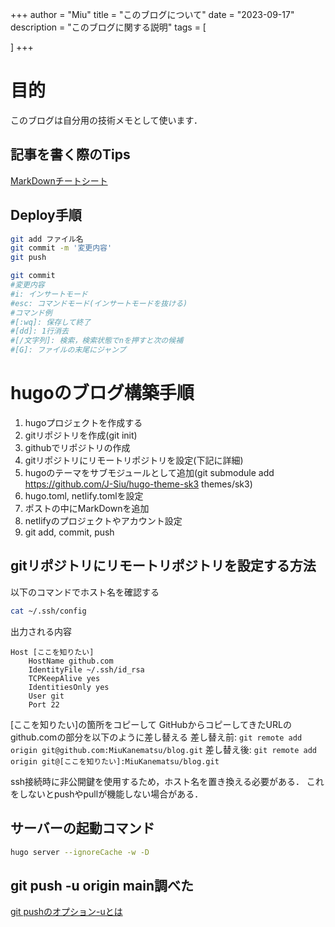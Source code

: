 +++
author = "Miu"
title = "このブログについて"
date = "2023-09-17"
description = "このブログに関する説明"
tags = [
    
]
+++

# 目的

このブログは自分用の技術メモとして使います．

## 記事を書く際のTips

[MarkDownチートシート](https://qiita.com/Qiita/items/c686397e4a0f4f11683d)

## Deploy手順

```bash
git add ファイル名
git commit -m '変更内容'
git push
```

```bash
git commit 
#変更内容 
#i: インサートモード
#esc: コマンドモード(インサートモードを抜ける)
#コマンド例
#[:wq]: 保存して終了
#[dd]: 1行消去
#[/文字列]: 検索，検索状態でnを押すと次の候補
#[G]: ファイルの末尾にジャンプ
```

# hugoのブログ構築手順

1. hugoプロジェクトを作成する
1. gitリポジトリを作成(git init)
1. githubでリポジトリの作成
1. gitリポジトリにリモートリポジトリを設定(下記に詳細)
1. hugoのテーマをサブモジュールとして追加(git submodule add https://github.com/J-Siu/hugo-theme-sk3 themes/sk3)
1. hugo.toml, netlify.tomlを設定
1. ポストの中にMarkDownを追加
1. netlifyのプロジェクトやアカウント設定
1. git add, commit, push

## gitリポジトリにリモートリポジトリを設定する方法

以下のコマンドでホスト名を確認する

```bash
cat ~/.ssh/config
```

出力される内容

```config
Host [ここを知りたい]
    HostName github.com
    IdentityFile ~/.ssh/id_rsa
    TCPKeepAlive yes
    IdentitiesOnly yes
    User git
    Port 22
```

[ここを知りたい]の箇所をコピーして
GitHubからコピーしてきたURLのgithub.comの部分を以下のように差し替える
差し替え前: `git remote add origin git@github.com:MiuKanematsu/blog.git`
差し替え後: `git remote add origin git@[ここを知りたい]:MiuKanematsu/blog.git`

ssh接続時に非公開鍵を使用するため，ホスト名を置き換える必要がある．
これをしないとpushやpullが機能しない場合がある．

## サーバーの起動コマンド

```bash
hugo server --ignoreCache -w -D
```

## git push -u origin main調べた

[git pushのオプション-uとは](https://qiita.com/shumpeism/items/1b8027c8905ca826416d)